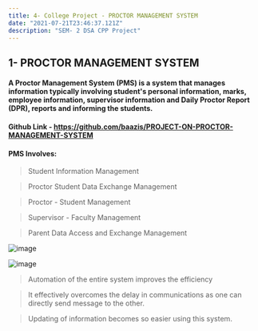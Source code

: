 ```yaml
---
title: 4- College Project - PROCTOR MANAGEMENT SYSTEM
date: "2021-07-21T23:46:37.121Z"
description: "SEM- 2 DSA CPP Project"
---
```


## 1- PROCTOR MANAGEMENT SYSTEM

#### A Proctor Management System (PMS) is a system that manages information typically involving student's personal information, marks, employee information, supervisor information and Daily Proctor Report (DPR), reports and informing the students.

#### Github Link - https://github.com/baazis/PROJECT-ON-PROCTOR-MANAGEMENT-SYSTEM

#### PMS Involves:

> Student Information Management

> Proctor Student Data Exchange Management

> Proctor - Student Management

> Supervisor - Faculty Management

> Parent Data Access and Exchange Management


![image](https://user-images.githubusercontent.com/58622363/126530937-2c8b30e0-5594-48f3-aec5-f5c744ee5131.png)

![image](https://user-images.githubusercontent.com/58622363/126531006-108c772d-815c-4eac-93c9-71569f86688c.png)




> Automation of the entire system improves the efficiency

> It effectively overcomes the delay in communications as one can directly send message to the other.

> Updating of information becomes so easier using this system.
